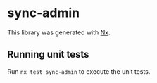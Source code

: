 # sync-admin

This library was generated with [Nx](https://nx.dev).

## Running unit tests

Run `nx test sync-admin` to execute the unit tests.
